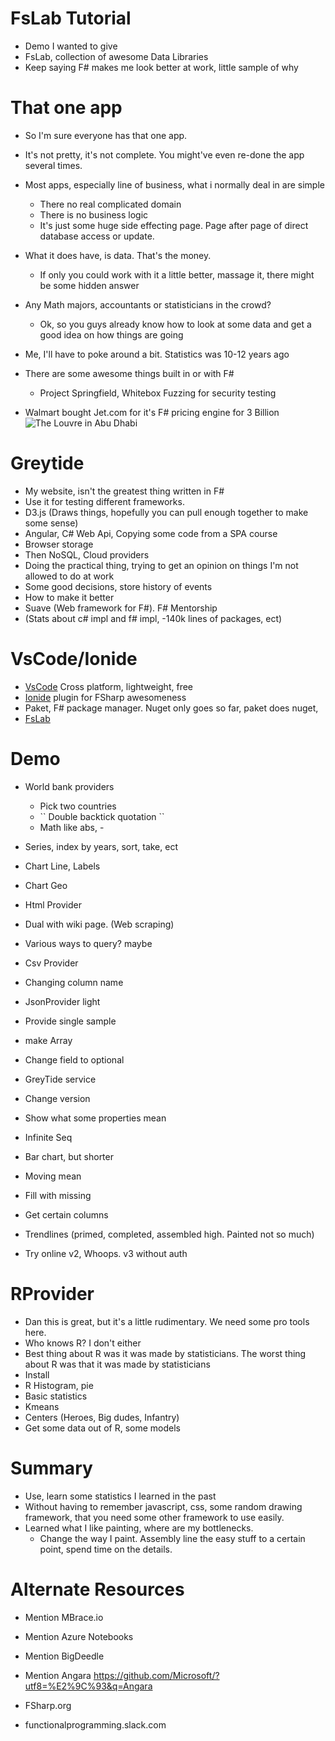 # FsLab Tutorial
- Demo I wanted to give
- FsLab, collection of awesome Data Libraries
- Keep saying F# makes me look better at work, little sample of why

# That one app
- So I'm sure everyone has that one app.
- It's not pretty, it's not complete. You might've even re-done the app several times.
- Most apps, especially line of business, what i normally deal in are simple
  - There no real complicated domain
  - There is no business logic
  - It's just some huge side effecting page. Page after page of direct database access or update. 
- What it does have, is data. That's the money.
   - If only you could work with it a little better, massage it, there might be some hidden answer

- Any Math majors, accountants or statisticians in the crowd?
  - Ok, so you guys already know how to look at some data and get a good idea on how things are going
- Me, I'll have to poke around a bit. Statistics was 10-12 years ago
- There are some awesome things built in or with F#
  - Project Springfield, Whitebox Fuzzing for security testing
- Walmart bought Jet.com for it's F# pricing engine for 3 Billion
![The Louvre in Abu Dhabi](http://www.thenational.ae/storyimage/AB/20160615/ARTICLE/160619414/AR/0/AR-160619414.jpg)

# Greytide
- My website, isn't the greatest thing written in F#
- Use it for testing different frameworks.
- D3.js (Draws things, hopefully you can pull enough together to make some sense)
- Angular, C# Web Api, Copying some code from a SPA course
- Browser storage
- Then NoSQL, Cloud providers
- Doing the practical thing, trying to get an opinion on things I'm not allowed to do at work
- Some good decisions, store history of events
- How to make it better
 - Suave (Web framework for F#). F# Mentorship
 - (Stats about c# impl and f# impl, -140k lines of packages, ect)

# VsCode/Ionide
- [VsCode](https://code.visualstudio.com/) Cross platform, lightweight, free
- [Ionide](http://ionide.io/) plugin for FSharp awesomeness
- Paket, F# package manager. Nuget only goes so far, paket does nuget, 
- [FsLab](http://fslab.org)

# Demo
- World bank providers
  - Pick two countries
  - \`` Double backtick quotation ``
  - Math like abs, - 
- Series, index by years, sort, take, ect
- Chart Line, Labels
- Chart Geo

- Html Provider
 - Dual with wiki page. (Web scraping)
- Various ways to query? maybe
- Csv Provider
 - Changing column name
- JsonProvider light
 - Provide single sample
  - make Array
  - Change field to optional

- GreyTide service
 - Change version
 - Show what some properties mean
- Infinite Seq
- Bar chart, but shorter
- Moving mean
- Fill with missing
- Get certain columns
- Trendlines (primed, completed, assembled high. Painted not so much)
- Try online v2, Whoops. v3 without auth


# RProvider
- Dan this is great, but it's a little rudimentary. We need some pro tools here.
- Who knows R? I don't either
- Best thing about R was it was made by statisticians. The worst thing about R was that it was made by statisticians
- Install
- R Histogram, pie
- Basic statistics
- Kmeans
 - Centers (Heroes, Big dudes, Infantry)
 - Get some data out of R, some models 
# Summary
- Use, learn some statistics I learned in the past
- Without having to remember javascript, css, some random drawing framework, that you need some other framework to use easily.
- Learned what I like painting, where are my bottlenecks. 
  - Change the way I paint.  Assembly line the easy stuff to a certain point, spend time on the details.
# Alternate Resources
- Mention MBrace.io
- Mention Azure Notebooks
- Mention BigDeedle
- Mention Angara https://github.com/Microsoft/?utf8=%E2%9C%93&q=Angara

- FSharp.org
- functionalprogramming.slack.com
